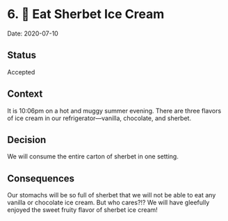 # 6. 🍦 Eat Sherbet Ice Cream

Date: 2020-07-10

## Status

Accepted

## Context

It is 10:06pm on a hot and muggy summer evening. There are three flavors of ice cream in our refrigerator—vanilla, chocolate, and sherbet.

## Decision

We will consume the entire carton of sherbet in one setting.

## Consequences

Our stomachs will be so full of sherbet that we will not be able to eat any vanilla or chocolate ice cream. But who cares?!? We will have gleefully enjoyed the sweet fruity flavor of sherbet ice cream!
